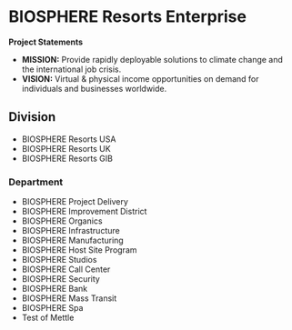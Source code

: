 # BIOSPHERE Resorts Enterprise
**Project Statements**

- **MISSION:** Provide rapidly deployable solutions to climate change and the international job crisis.
- **VISION:** Virtual & physical income opportunities on demand for individuals and businesses worldwide.

## Division
+ BIOSPHERE Resorts USA
+ BIOSPHERE Resorts UK
+ BIOSPHERE Resorts GIB

### Department
+ BIOSPHERE Project Delivery
+ BIOSPHERE Improvement District
+ BIOSPHERE Organics
+ BIOSPHERE Infrastructure
+ BIOSPHERE Manufacturing
+ BIOSPHERE Host Site Program
+ BIOSPHERE Studios
+ BIOSPHERE Call Center
+ BIOSPHERE Security
+ BIOSPHERE Bank
+ BIOSPHERE Mass Transit
+ BIOSPHERE Spa
+ Test of Mettle
